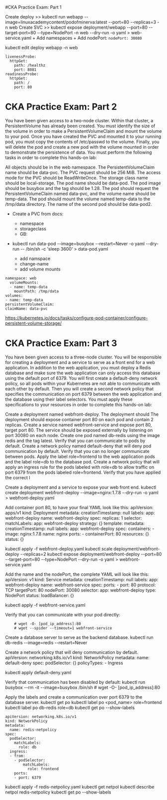 #CKA Practice Exam: Part 1

Create deploy >> kubectl run webapp --image=linuxacademycontent/podofminerva:latest --port=80 --replicas=3 -n web
Create SVC >> 
    kubectl expose deployment/webapp --port=80 --target-port=80 --type=NodePort -n web --dry-run -o yaml > web-service.yaml
    + Add namespaces
    + Add nodePort: `nodePort: 30080`

 kubectl edit deploy webapp -n web
 ```
 livenessProbe:
   httpGet:
     path: /healthz
     port: 8081
 readinessProbe:
   httpGet:
     path: /
     port: 80    
```     

# CKA Practice Exam: Part 2
You have been given access to a two-node cluster. Within that cluster, a PersistentVolume has already been created. You must identify the size of the volume in order to make a PersistentVolumeClaim and mount the volume to your pod. Once you have created the PVC and mounted it to your running pod, you must copy the contents of /etc/passwd to the volume. Finally, you will delete the pod and create a new pod with the volume mounted in order to demonstrate the persistence of data. You must perform the following tasks in order to complete this hands-on lab:

All objects should be in the web namespace.
The PersistentVolumeClaim name should be data-pvc.
The PVC request should be 256 MiB.
The access mode for the PVC should be ReadWriteOnce.
The storage class name should be local-storage.
The pod name should be data-pod.
The pod image should be busybox and the tag should be 1.28.
The pod should request the PersistentVolumeClaim named data-pvc, and the volume name should be temp-data.
The pod should mount the volume named temp-data to the /tmp/data directory.
The name of the second pod should be data-pod2.

- Create a PVC from docs: 
    + namespace
    + storageclass
    + GB: 

- kubectl run data-pod --image=busybox --restart=Never -o yaml --dry-run -- /bin/sh -c 'sleep 3600' > data-pod.yaml
    + add namspace
    + change-name
    + add volume mounts
```
namespace: web
  volumeMounts: 
  - name: temp-data
    mountPath: /tmp/data
volumes: 
- name: temp-data
persistentVolumeClaim:
claimName: data-pvc
```    
https://kubernetes.io/docs/tasks/configure-pod-container/configure-persistent-volume-storage/


# CKA Practice Exam: Part 3
You have been given access to a three-node cluster. You will be responsible for creating a deployment and a service to serve as a front end for a web application. In addition to the web application, you must deploy a Redis database and make sure the web application can only access this database using the default port of 6379. You will first create a default-deny network policy, so all pods within your Kubernetes are not able to communicate with each other by default. Then you will create a second network policy that specifies the communication on port 6379 between the web application and the database using their label selectors. You must apply these specifications to your resources in order to complete this hands-on lab:

Create a deployment named webfront-deploy.
The deployment should 
The deployment should expose container port 80 on each pod and contain 2 replicas.
Create a service named webfront-service and expose port 80, target port 80.
The service should be exposed externally by listening on port 30080 on each node.
Create one pod named db-redis using the image redis and the tag latest.
Verify that you can communicate to pods by default.
Create a network policy named default-deny that will deny pod communication by default.
Verify that you can no longer communicate between pods.
Apply the label role=frontend to the web application pods and the label role=db to the database pod.
Create a network policy that will apply an ingress rule for the pods labeled with role=db to allow traffic on port 6379 from the pods labeled role=frontend.
Verify that you have applied the correct l



Create a deployment and a service to expose your web front end.
  kubectl create deployment webfront-deploy  --image=nginx:1.7.8  --dry-run -o yaml > webfront-deploy.yaml

Add container port 80, to have your final YAML look like this:
        apiVersion: apps/v1
        kind: Deployment
        metadata:
          creationTimestamp: null
          labels:
            app: webfront-deploy
          name: webfront-deploy
        spec:
          replicas: 1
          selector:
            matchLabels:
              app: webfront-deploy
          strategy: {}
          template:
            metadata:
              creationTimestamp: null
              labels:
                app: webfront-deploy
            spec:
              containers:
              - image: nginx:1.7.8
                name: nginx
                ports:
                - containerPort: 80
                resources: {}
        status: {}

kubectl apply -f webfront-deploy.yaml
kubectl scale deployment/webfront-deploy --replicas=2
kubectl expose deployment/webfront-deploy --port=80 --target-port=80 --type=NodePort --dry-run -o yaml > webfront-service.yaml

Add the name and the nodePort, the complete YAML will look like this:
        apiVersion: v1
        kind: Service
        metadata:
          creationTimestamp: null
          labels:
            app: webfront-deploy
          name: webfront-service
        spec:
          ports:
          - port: 80
            protocol: TCP
            targetPort: 80
            nodePort: 30080
          selector:
            app: webfront-deploy
          type: NodePort
        status:
          loadBalancer: {}

kubectl apply -f webfront-service.yaml

Verify that you can communicate with your pod directly:
          
        # wget -O- [pod_ip_address]:80
        # wget --spider --timeout=1 webfront-service

Create a database server to serve as the backend database.
  kubectl run db-redis --image=redis --restart=Never

Create a network policy that will deny communication by default.
      apiVersion: networking.k8s.io/v1
      kind: NetworkPolicy
      metadata:
        name: default-deny
      spec:
        podSelector: {}
        policyTypes:
        - Ingress

kubectl apply default-deny.yaml

Verify that communication has been disabled by default:
    kubectl run busybox --rm -it --image=busybox /bin/sh
    # wget -O- [pod_ip_address]:80

Apply the labels and create a communication over port 6379 to the database server.
    kubectl get po
    kubectl label po <pod_name> role=frontend
    kubectl label po db-redis role=db
    kubectl get po --show-labels


    apiVersion: networking.k8s.io/v1
    kind: NetworkPolicy
    metadata:
      name: redis-netpolicy
    spec:
      podSelector:
        matchLabels:
          role: db
      ingress:
      - from:
        - podSelector:
            matchLabels:
              role: frontend
        ports:
        - port: 6379


 kubectl apply -f redis-netpolicy.yaml
 kubectl get netpol
 kubectl describe netpol redis-netpolicy
 kubectl get po --show-labels